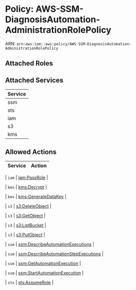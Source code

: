 # Policy: AWS-SSM-DiagnosisAutomation-AdministrationRolePolicy

ARN: `arn:aws:iam::aws:policy/AWS-SSM-DiagnosisAutomation-AdministrationRolePolicy`

## Attached Roles

## Attached Services

| Service |
|---------|
| ssm |
| sts |
| iam |
| s3 |
| kms |

## Allowed Actions

| Service | Action |
|:-------:|--------|

| `iam` | [iam:PassRole](../actions.md#iam:passrole) |

| `kms` | [kms:Decrypt](../actions.md#kms:decrypt) |

| `kms` | [kms:GenerateDataKey](../actions.md#kms:generatedatakey) |

| `s3` | [s3:DeleteObject](../actions.md#s3:deleteobject) |

| `s3` | [s3:GetObject](../actions.md#s3:getobject) |

| `s3` | [s3:ListBucket](../actions.md#s3:listbucket) |

| `s3` | [s3:PutObject](../actions.md#s3:putobject) |

| `ssm` | [ssm:DescribeAutomationExecutions](../actions.md#ssm:describeautomationexecutions) |

| `ssm` | [ssm:DescribeAutomationStepExecutions](../actions.md#ssm:describeautomationstepexecutions) |

| `ssm` | [ssm:GetAutomationExecution](../actions.md#ssm:getautomationexecution) |

| `ssm` | [ssm:StartAutomationExecution](../actions.md#ssm:startautomationexecution) |

| `sts` | [sts:AssumeRole](../actions.md#sts:assumerole) |
